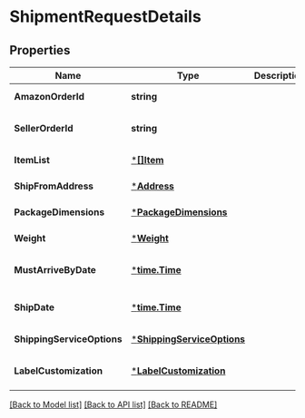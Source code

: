 # ShipmentRequestDetails

## Properties
Name | Type | Description | Notes
------------ | ------------- | ------------- | -------------
**AmazonOrderId** | **string** |  | [default to null]
**SellerOrderId** | **string** |  | [optional] [default to null]
**ItemList** | [***[]Item**](array.md) |  | [default to null]
**ShipFromAddress** | [***Address**](Address.md) |  | [default to null]
**PackageDimensions** | [***PackageDimensions**](PackageDimensions.md) |  | [default to null]
**Weight** | [***Weight**](Weight.md) |  | [default to null]
**MustArriveByDate** | [***time.Time**](time.Time.md) |  | [optional] [default to null]
**ShipDate** | [***time.Time**](time.Time.md) |  | [optional] [default to null]
**ShippingServiceOptions** | [***ShippingServiceOptions**](ShippingServiceOptions.md) |  | [default to null]
**LabelCustomization** | [***LabelCustomization**](LabelCustomization.md) |  | [optional] [default to null]

[[Back to Model list]](../README.md#documentation-for-models) [[Back to API list]](../README.md#documentation-for-api-endpoints) [[Back to README]](../README.md)

